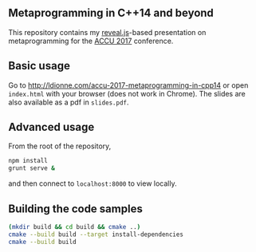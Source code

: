 ## Metaprogramming in C++14 and beyond

This repository contains my [reveal.js][]-based presentation on metaprogramming
for the [ACCU 2017][] conference.

## Basic usage
Go to http://ldionne.com/accu-2017-metaprogramming-in-cpp14 or open
`index.html` with your browser (does not work in Chrome). The slides
are also available as a pdf in `slides.pdf`.

## Advanced usage
From the root of the repository,
```sh
npm install
grunt serve &
```

and then connect to `localhost:8000` to view locally.

## Building the code samples

```sh
(mkdir build && cd build && cmake ..)
cmake --build build --target install-dependencies
cmake --build build
```

<!-- Links -->
[ACCU 2017]: https://conference.accu.org/site/stories/2017/schedule.html
[reveal.js]: https://github.com/hakimel/reveal.js
